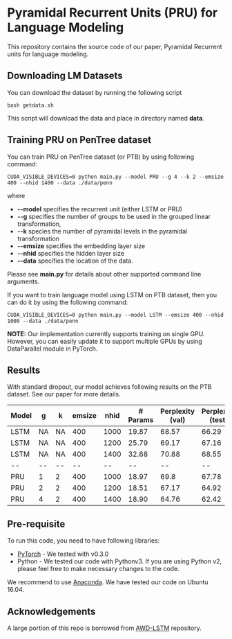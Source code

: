 # Pyramidal Recurrent Units (PRU) for Language Modeling

This repository contains the source code of our paper, Pyramidal Recurrent units for language modeling.

## Downloading LM Datasets
You can download the dataset by running the following script
```
bash getdata.sh
```
This script will download the data and place in directory named **data**.

## Training PRU on PenTree dataset
You can train PRU on PenTree dataset (or PTB) by using following command:

```
CUDA_VISIBLE_DEVICES=0 python main.py --model PRU --g 4 --k 2 --emsize 400 --nhid 1400 --data ./data/penn 
``` 
where 
 * **--model** specifies the recurrent unit (either LSTM or PRU)
 * **--g** specifies the number of groups to be used in the grouped linear transformation, 
 * **--k** species the number of pyramidal levels in the pyramidal transformation
 * **--emsize** specifies the embedding layer size
 * **--nhid** specifies the hidden layer size 
 * **--data** specifies the location of the data.

Please see **main.py** for details about other supported command line arguments.

If you want to train language model using LSTM on PTB dataset, then you can do it by using the following command:
```
CUDA_VISIBLE_DEVICES=0 python main.py --model LSTM --emsize 400 --nhid 1000 --data ./data/penn
```

**NOTE:** Our implementation currently supports training on single GPU. However, you can easily update it to support multiple
GPUs by using DataParallel module in PyTorch.

## Results
With standard dropout, our model achieves following results on the PTB dataset. See our paper for more details. 

| Model | g | k | emsize | nhid | # Params | Perplexity (val) | Perplexity (test) |  
| -- | -- | -- | -- | -- | -- | -- | -- |
| LSTM | NA | NA | 400 | 1000 | 19.87 | 68.57 | 66.29 |
| LSTM | NA | NA | 400 | 1200 | 25.79 | 69.17 | 67.16 |
| LSTM | NA | NA | 400 | 1400 | 32.68 | 70.88 | 68.55 |
| -- | -- | -- | -- | -- | -- | -- | -- |
| PRU | 1 | 2 | 400 | 1000 | 18.97 | 69.8 | 67.78 |
| PRU | 2 | 2 | 400 | 1200 | 18.51 | 67.17 | 64.92 |
| PRU | 4 | 2 | 400 | 1400 | 18.90 | 64.76 | 62.42 | 

## Pre-requisite
To run this code, you need to have following libraries:
* [PyTorch](http://pytorch.org/) - We tested with v0.3.0
* Python - We tested our code with Pythonv3. If you are using Python v2, please feel free to make necessary changes to the code. 

We recommend to use [Anaconda](https://conda.io/docs/user-guide/install/linux.html). We have tested our code on Ubuntu 16.04.

## Acknowledgements

A large portion of this repo is borrowed from [AWD-LSTM](https://github.com/salesforce/awd-lstm-lm) repository.

